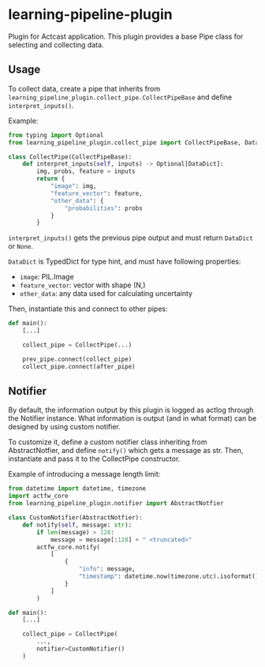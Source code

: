 # learning-pipeline-plugin

Plugin for Actcast application.
This plugin provides a base Pipe class for selecting and collecting data.

## Usage

To collect data, create a pipe that inherits from `learning_pipeline_plugin.collect_pipe.CollectPipeBase`
and define `interpret_inputs()`.

Example:
```python
from typing import Optional
from learning_pipeline_plugin.collect_pipe import CollectPipeBase, DataDict

class CollectPipe(CollectPipeBase):
    def interpret_inputs(self, inputs) -> Optional[DataDict]:
        img, probs, feature = inputs
        return {
            "image": img,
            "feature_vector": feature,
            "other_data": {
                "probabilities": probs
            }
        }
```

`interpret_inputs()` gets the previous pipe output and must return `DataDict` or `None`.

`DataDict` is TypedDict for type hint, and must have following properties:

- `image`: PIL.Image
- `feature_vector`: vector with shape (N,)
- `other_data`: any data used for calculating uncertainty

Then, instantiate this and connect to other pipes:

```python
def main():
    [...]

    collect_pipe = CollectPipe(...)

    prev_pipe.connect(collect_pipe)
    collect_pipe.connect(after_pipe)
```

## Notifier

By default, the information output by this plugin is logged as actlog through the Notifier instance.
What information is output (and in what format) can be designed by using custom notifier.

To customize it, define a custom notifier class inheriting from AbstractNotfier,
and define `notify()` which gets a message as str.
Then, instantiate and pass it to the CollectPipe constructor.

Example of introducing a message length limit:
```python
from datetime import datetime, timezone
import actfw_core
from learning_pipeline_plugin.notifier import AbstractNotfier

class CustomNotifier(AbstractNotfier):
    def notify(self, message: str):
        if len(message) > 128:
            message = message[:128] + " <truncated>"
        actfw_core.notify(
            [
                {
                    "info": message,
                    "timestamp": datetime.now(timezone.utc).isoformat(),
                }
            ]
        )

def main():
    [...]

    collect_pipe = CollectPipe(
        ...,
        notifier=CustomNotifier()
    )
```

